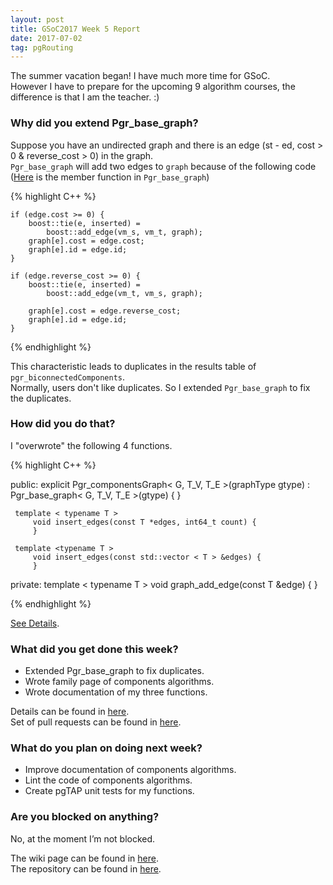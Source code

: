 ```yaml
---
layout: post
title: GSoC2017 Week 5 Report 
date: 2017-07-02
tag: pgRouting 
---
```


The summer vacation began! I have much more time for GSoC.  
However I have to prepare for the upcoming 9 algorithm courses, the difference is that I am the teacher. :)

### Why did you extend Pgr_base_graph?

Suppose you have an undirected graph and there is an edge (st - ed, cost > 0 & reverse_cost > 0) in the graph.  
```Pgr_base_graph``` will add two edges to ```graph``` because of the following code ([Here](https://github.com/XJTUmg/pgrouting/blob/gsoc-component/include/cpp_common/pgr_base_graph.hpp#L814) is the member function in ```Pgr_base_graph```)  

{% highlight C++ %}

    if (edge.cost >= 0) {
        boost::tie(e, inserted) =
            boost::add_edge(vm_s, vm_t, graph);
        graph[e].cost = edge.cost;
        graph[e].id = edge.id;
    }

    if (edge.reverse_cost >= 0) {
        boost::tie(e, inserted) =
            boost::add_edge(vm_t, vm_s, graph);

        graph[e].cost = edge.reverse_cost;
        graph[e].id = edge.id;
    }

{% endhighlight %}

This characteristic leads to duplicates in the results table of ```pgr_biconnectedComponents```.  
Normally, users don't like duplicates. So I extended ```Pgr_base_graph``` to fix the duplicates.

### How did you do that?

I "overwrote" the following 4 functions.  

{% highlight C++ %}

 public:
     explicit Pgr_componentsGraph< G, T_V, T_E >(graphType gtype)
         : Pgr_base_graph< G, T_V, T_E >(gtype) {
         }

     template < typename T >
         void insert_edges(const T *edges, int64_t count) {
         }

     template <typename T >
         void insert_edges(const std::vector < T > &edges) {
         }

 private:
    template < typename T >
    void
    graph_add_edge(const T &edge) {
    }

{% endhighlight %}

[See Details](https://github.com/XJTUmg/pgrouting/blob/gsoc-component/include/components/pgr_componentsGraph.hpp).

### What did you get done this week?

- Extended Pgr_base_graph to fix duplicates.
- Wrote family page of components algorithms.
- Wrote documentation of my three functions.

Details can be found in [here](https://github.com/pgRouting/pgrouting/wiki/GSoC-2017-Connected-Components#week-5).  
Set of pull requests can be found in [here](https://github.com/pgRouting/pgrouting/pulls?q=is%3Apr+author%3AXJTUmg+is%3Aclosed).

### What do you plan on doing next week?
- Improve documentation of components algorithms.
- Lint the code of components algorithms.
- Create pgTAP unit tests for my functions.

### Are you blocked on anything?
No, at the moment I’m not blocked.  

The wiki page can be found in [here](https://github.com/pgRouting/pgrouting/wiki/GSoC-2017-Connected-Components).  
The repository can be found in [here](https://github.com/pgRouting/pgrouting/tree/gsoc-component).
